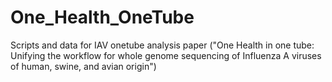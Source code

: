 # One_Health_OneTube
Scripts and data for IAV onetube analysis paper ("One Health in one tube: Unifying the workflow for whole genome sequencing of Influenza A viruses of human, swine, and avian origin")
